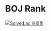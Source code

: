 # BOJ Rank  
  
[![Solved.ac 프로필](http://mazassumnida.wtf/api/generate_badge?boj=yeohj0710)](https://solved.ac/yeohj0710)  
  
  
  
